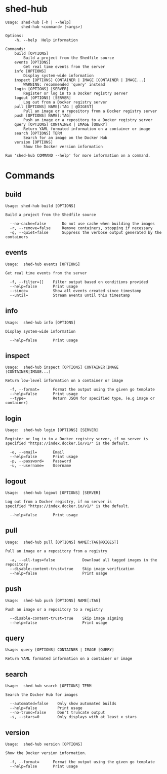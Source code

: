 # shed-hub

    Usage: shed-hub [-h | --help]
           shed-hub <command> [<args>]
    
    Options:
        -h, --help  Help information
    
    Commands:
        build [OPTIONS]
            Build a project from the Shedfile source
        events [OPTIONS]
            Get real time events from the server
        info [OPTIONS]
            Display system-wide information
        inspect [OPTIONS] CONTAINER | IMAGE [CONTAINER | IMAGE...]
            WARNING: recommended 'query' instead
        login [OPTIONS] [SERVER]
            Register or log in to a Docker registry server
        logout [OPTIONS] [SERVER]
            Log out from a Docker registry server
        pull [OPTIONS] NAME[:TAG | @DIGEST]
            Pull an image or a repository from a Docker registry server
        push [OPTIONS] NAME[:TAG]
            Push an image or a repository to a Docker registry server
        query [OPTIONS] CONTAINER | IMAGE [QUERY]
            Return YAML formated information on a container or image
        search [OPTIONS] TERM
            Search for an image on the Docker Hub
        version [OPTIONS]
            Show the Docker version information
    
    Run 'shed-hub COMMAND --help' for more information on a command.

# Commands

## build

    Usage: shed-hub build [OPTIONS]
    
    Build a project from the Shedfile source
    
      --no-cache=false       Do not use cache when building the images
      -r, --remove=false     Remove containers, stopping if necessary
      -q, --quiet=false      Suppress the verbose output generated by the containers

## events

    Usage:	shed-hub events [OPTIONS]
    
    Get real time events from the server
    
      -f, --filter=[]    Filter output based on conditions provided
      --help=false       Print usage
      --since=           Show all events created since timestamp
      --until=           Stream events until this timestamp

## info

    Usage:	shed-hub info [OPTIONS]
    
    Display system-wide information
    
      --help=false       Print usage

## inspect

    Usage:	shed-hub inspect [OPTIONS] CONTAINER|IMAGE [CONTAINER|IMAGE...]
    
    Return low-level information on a container or image
    
      -f, --format=      Format the output using the given go template
      --help=false       Print usage
      --type=            Return JSON for specified type, (e.g image or container)

## login

    Usage:	shed-hub login [OPTIONS] [SERVER]
    
    Register or log in to a Docker registry server, if no server is
    specified "https://index.docker.io/v1/" is the default.
    
      -e, --email=       Email
      --help=false       Print usage
      -p, --password=    Password
      -u, --username=    Username

## logout

    Usage:	shed-hub logout [OPTIONS] [SERVER]
    
    Log out from a Docker registry, if no server is
    specified "https://index.docker.io/v1/" is the default.
    
      --help=false       Print usage

## pull

    Usage:	shed-hub pull [OPTIONS] NAME[:TAG|@DIGEST]
    
    Pull an image or a repository from a registry
    
      -a, --all-tags=false            Download all tagged images in the repository
      --disable-content-trust=true    Skip image verification
      --help=false                    Print usage

## push

    Usage:	shed-hub push [OPTIONS] NAME[:TAG]
    
    Push an image or a repository to a registry
    
      --disable-content-trust=true    Skip image signing
      --help=false                    Print usage

## query

    Usage: query [OPTIONS] CONTAINER | IMAGE [QUERY]
    
    Return YAML formated information on a container or image

## search

    Usage:	shed-hub search [OPTIONS] TERM
    
    Search the Docker Hub for images
    
      --automated=false    Only show automated builds
      --help=false         Print usage
      --no-trunc=false     Don't truncate output
      -s, --stars=0        Only displays with at least x stars

## version

    Usage:	shed-hub version [OPTIONS]
    
    Show the Docker version information.
    
      -f, --format=      Format the output using the given go template
      --help=false       Print usage

